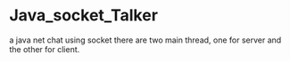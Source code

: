 # Java_socket_Talker
a java net chat using socket
there are two main thread, one for server and the other for client. 
